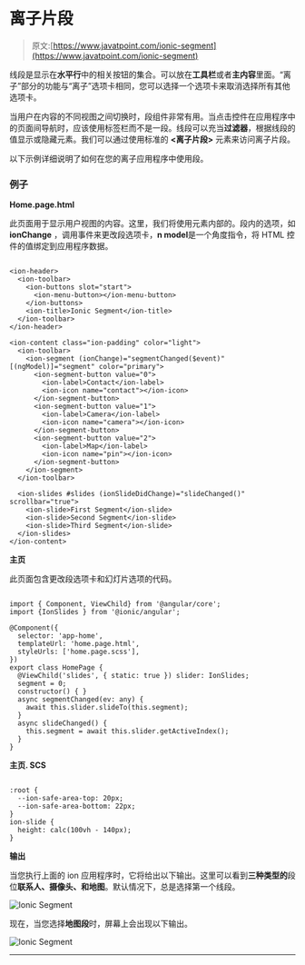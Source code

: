# 离子片段

> 原文:[https://www.javatpoint.com/ionic-segment](https://www.javatpoint.com/ionic-segment)

线段是显示在**水平行**中的相关按钮的集合。可以放在**工具栏**或者**主内容**里面。“离子”部分的功能与“离子”选项卡相同，您可以选择一个选项卡来取消选择所有其他选项卡。

当用户在内容的不同视图之间切换时，段组件非常有用。当点击控件在应用程序中的页面间导航时，应该使用标签栏而不是一段。线段可以充当**过滤器**，根据线段的值显示或隐藏元素。我们可以通过使用标准的 **<离子片段>** 元素来访问离子片段。

以下示例详细说明了如何在您的离子应用程序中使用段。

### 例子

**Home.page.html**

此页面用于显示用户视图的内容。这里，我们将使用<ion-content>元素内部的<ion-segment>。段内的选项，如 **ionChange** ，调用事件来更改段选项卡，**n model**是一个角度指令，将 HTML 控件的值绑定到应用程序数据。</ion-segment></ion-content>

```

<ion-header>
  <ion-toolbar>
    <ion-buttons slot="start">
      <ion-menu-button></ion-menu-button>
    </ion-buttons>
    <ion-title>Ionic Segment</ion-title>
  </ion-toolbar>
</ion-header>

<ion-content class="ion-padding" color="light">
  <ion-toolbar>
    <ion-segment (ionChange)="segmentChanged($event)" [(ngModel)]="segment" color="primary">
      <ion-segment-button value="0">
        <ion-label>Contact</ion-label>
        <ion-icon name="contact"></ion-icon>
      </ion-segment-button>
      <ion-segment-button value="1">
        <ion-label>Camera</ion-label>
        <ion-icon name="camera"></ion-icon>
      </ion-segment-button>
      <ion-segment-button value="2">
        <ion-label>Map</ion-label>
        <ion-icon name="pin"></ion-icon>
      </ion-segment-button>
    </ion-segment>
  </ion-toolbar>

  <ion-slides #slides (ionSlideDidChange)="slideChanged()" scrollbar="true">
    <ion-slide>First Segment</ion-slide>
    <ion-slide>Second Segment</ion-slide>
    <ion-slide>Third Segment</ion-slide>
  </ion-slides>
</ion-content>

```

**主页**

此页面包含更改段选项卡和幻灯片选项的代码。

```

import { Component, ViewChild} from '@angular/core';
import {IonSlides } from '@ionic/angular';

@Component({
  selector: 'app-home',
  templateUrl: 'home.page.html',
  styleUrls: ['home.page.scss'],
})
export class HomePage {
  @ViewChild('slides', { static: true }) slider: IonSlides;
  segment = 0;
  constructor() { }
  async segmentChanged(ev: any) {
    await this.slider.slideTo(this.segment);
  }
  async slideChanged() {
    this.segment = await this.slider.getActiveIndex();
  }
}

```

**主页. SCS**

```

:root {
  --ion-safe-area-top: 20px;
  --ion-safe-area-bottom: 22px;
}
ion-slide {
  height: calc(100vh - 140px);
}

```

**输出**

当您执行上面的 ion 应用程序时，它将给出以下输出。这里可以看到**三种类型的**段位**联系人、摄像头、**和**地图**。默认情况下，总是选择第一个线段。

![Ionic Segment](../Images/adb1d4aa89b35b2a9c5603836533b7df.png)

现在，当您选择**地图段**时，屏幕上会出现以下输出。

![Ionic Segment](../Images/4e7804ec02dcdfd055c3a7e4b8a04d81.png)

* * *